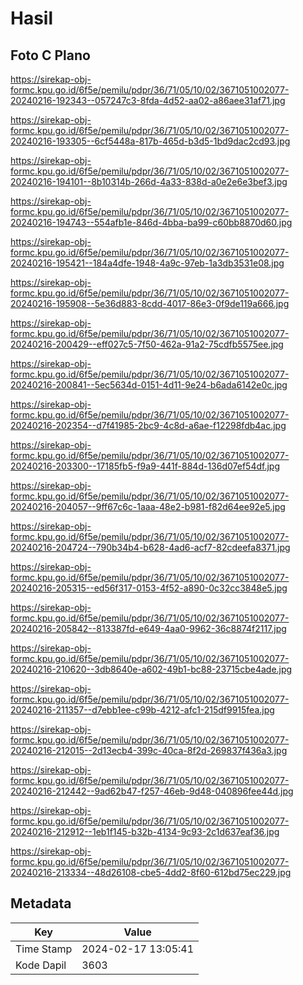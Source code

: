 # Hasil

## Foto C Plano

https://sirekap-obj-formc.kpu.go.id/6f5e/pemilu/pdpr/36/71/05/10/02/3671051002077-20240216-192343--057247c3-8fda-4d52-aa02-a86aee31af71.jpg

https://sirekap-obj-formc.kpu.go.id/6f5e/pemilu/pdpr/36/71/05/10/02/3671051002077-20240216-193305--6cf5448a-817b-465d-b3d5-1bd9dac2cd93.jpg

https://sirekap-obj-formc.kpu.go.id/6f5e/pemilu/pdpr/36/71/05/10/02/3671051002077-20240216-194101--8b10314b-266d-4a33-838d-a0e2e6e3bef3.jpg

https://sirekap-obj-formc.kpu.go.id/6f5e/pemilu/pdpr/36/71/05/10/02/3671051002077-20240216-194743--554afb1e-846d-4bba-ba99-c60bb8870d60.jpg

https://sirekap-obj-formc.kpu.go.id/6f5e/pemilu/pdpr/36/71/05/10/02/3671051002077-20240216-195421--184a4dfe-1948-4a9c-97eb-1a3db3531e08.jpg

https://sirekap-obj-formc.kpu.go.id/6f5e/pemilu/pdpr/36/71/05/10/02/3671051002077-20240216-195908--5e36d883-8cdd-4017-86e3-0f9de119a666.jpg

https://sirekap-obj-formc.kpu.go.id/6f5e/pemilu/pdpr/36/71/05/10/02/3671051002077-20240216-200429--eff027c5-7f50-462a-91a2-75cdfb5575ee.jpg

https://sirekap-obj-formc.kpu.go.id/6f5e/pemilu/pdpr/36/71/05/10/02/3671051002077-20240216-200841--5ec5634d-0151-4d11-9e24-b6ada6142e0c.jpg

https://sirekap-obj-formc.kpu.go.id/6f5e/pemilu/pdpr/36/71/05/10/02/3671051002077-20240216-202354--d7f41985-2bc9-4c8d-a6ae-f12298fdb4ac.jpg

https://sirekap-obj-formc.kpu.go.id/6f5e/pemilu/pdpr/36/71/05/10/02/3671051002077-20240216-203300--17185fb5-f9a9-441f-884d-136d07ef54df.jpg

https://sirekap-obj-formc.kpu.go.id/6f5e/pemilu/pdpr/36/71/05/10/02/3671051002077-20240216-204057--9ff67c6c-1aaa-48e2-b981-f82d64ee92e5.jpg

https://sirekap-obj-formc.kpu.go.id/6f5e/pemilu/pdpr/36/71/05/10/02/3671051002077-20240216-204724--790b34b4-b628-4ad6-acf7-82cdeefa8371.jpg

https://sirekap-obj-formc.kpu.go.id/6f5e/pemilu/pdpr/36/71/05/10/02/3671051002077-20240216-205315--ed56f317-0153-4f52-a890-0c32cc3848e5.jpg

https://sirekap-obj-formc.kpu.go.id/6f5e/pemilu/pdpr/36/71/05/10/02/3671051002077-20240216-205842--813387fd-e649-4aa0-9962-36c8874f2117.jpg

https://sirekap-obj-formc.kpu.go.id/6f5e/pemilu/pdpr/36/71/05/10/02/3671051002077-20240216-210620--3db8640e-a602-49b1-bc88-23715cbe4ade.jpg

https://sirekap-obj-formc.kpu.go.id/6f5e/pemilu/pdpr/36/71/05/10/02/3671051002077-20240216-211357--d7ebb1ee-c99b-4212-afc1-215df9915fea.jpg

https://sirekap-obj-formc.kpu.go.id/6f5e/pemilu/pdpr/36/71/05/10/02/3671051002077-20240216-212015--2d13ecb4-399c-40ca-8f2d-269837f436a3.jpg

https://sirekap-obj-formc.kpu.go.id/6f5e/pemilu/pdpr/36/71/05/10/02/3671051002077-20240216-212442--9ad62b47-f257-46eb-9d48-040896fee44d.jpg

https://sirekap-obj-formc.kpu.go.id/6f5e/pemilu/pdpr/36/71/05/10/02/3671051002077-20240216-212912--1eb1f145-b32b-4134-9c93-2c1d637eaf36.jpg

https://sirekap-obj-formc.kpu.go.id/6f5e/pemilu/pdpr/36/71/05/10/02/3671051002077-20240216-213334--48d26108-cbe5-4dd2-8f60-612bd75ec229.jpg


## Metadata

| Key        | Value               |
| ---------- | ------------------- |
| Time Stamp | 2024-02-17 13:05:41 |
| Kode Dapil | 3603                |



